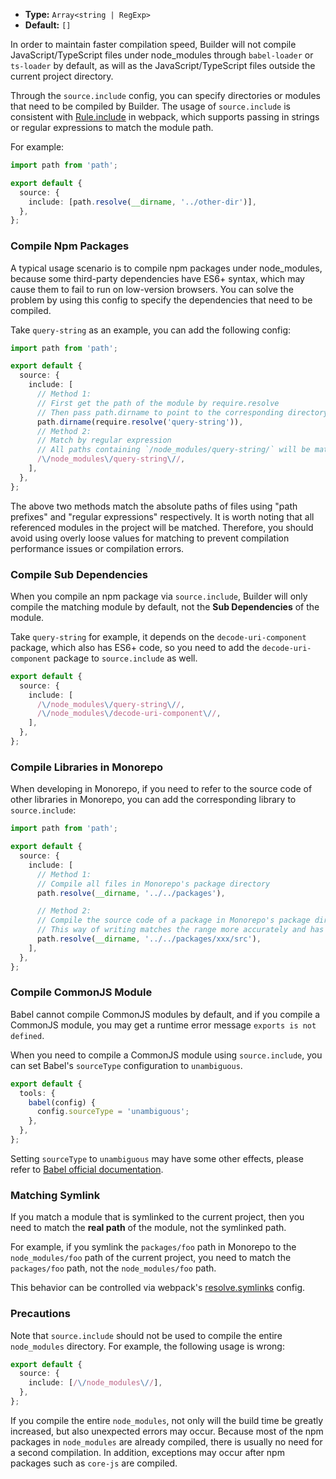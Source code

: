 - **Type:** `Array<string | RegExp>`
- **Default:** `[]`

In order to maintain faster compilation speed, Builder will not compile JavaScript/TypeScript files under node_modules through `babel-loader` or `ts-loader` by default, as will as the JavaScript/TypeScript files outside the current project directory.

Through the `source.include` config, you can specify directories or modules that need to be compiled by Builder. The usage of `source.include` is consistent with [Rule.include](https://webpack.js.org/configuration/module/#ruleinclude) in webpack, which supports passing in strings or regular expressions to match the module path.

For example:

```ts
import path from 'path';

export default {
  source: {
    include: [path.resolve(__dirname, '../other-dir')],
  },
};
```

### Compile Npm Packages

A typical usage scenario is to compile npm packages under node_modules, because some third-party dependencies have ES6+ syntax, which may cause them to fail to run on low-version browsers. You can solve the problem by using this config to specify the dependencies that need to be compiled.

Take `query-string` as an example, you can add the following config:

```ts
import path from 'path';

export default {
  source: {
    include: [
      // Method 1:
      // First get the path of the module by require.resolve
      // Then pass path.dirname to point to the corresponding directory
      path.dirname(require.resolve('query-string')),
      // Method 2:
      // Match by regular expression
      // All paths containing `/node_modules/query-string/` will be matched
      /\/node_modules\/query-string\//,
    ],
  },
};
```

The above two methods match the absolute paths of files using "path prefixes" and "regular expressions" respectively. It is worth noting that all referenced modules in the project will be matched. Therefore, you should avoid using overly loose values for matching to prevent compilation performance issues or compilation errors.

### Compile Sub Dependencies

When you compile an npm package via `source.include`, Builder will only compile the matching module by default, not the **Sub Dependencies** of the module.

Take `query-string` for example, it depends on the `decode-uri-component` package, which also has ES6+ code, so you need to add the `decode-uri-component` package to `source.include` as well.

```ts
export default {
  source: {
    include: [
      /\/node_modules\/query-string\//,
      /\/node_modules\/decode-uri-component\//,
    ],
  },
};
```

### Compile Libraries in Monorepo

When developing in Monorepo, if you need to refer to the source code of other libraries in Monorepo, you can add the corresponding library to `source.include`:

```ts
import path from 'path';

export default {
  source: {
    include: [
      // Method 1:
      // Compile all files in Monorepo's package directory
      path.resolve(__dirname, '../../packages'),

      // Method 2:
      // Compile the source code of a package in Monorepo's package directory
      // This way of writing matches the range more accurately and has less impact on the overall build performance.
      path.resolve(__dirname, '../../packages/xxx/src'),
    ],
  },
};
```

### Compile CommonJS Module

Babel cannot compile CommonJS modules by default, and if you compile a CommonJS module, you may get a runtime error message `exports is not defined`.

When you need to compile a CommonJS module using `source.include`, you can set Babel's `sourceType` configuration to `unambiguous`.

```ts
export default {
  tools: {
    babel(config) {
      config.sourceType = 'unambiguous';
    },
  },
};
```

Setting `sourceType` to `unambiguous` may have some other effects, please refer to [Babel official documentation](https://babeljs.io/docs/en/options#sourcetype).

### Matching Symlink

If you match a module that is symlinked to the current project, then you need to match the **real path** of the module, not the symlinked path.

For example, if you symlink the `packages/foo` path in Monorepo to the `node_modules/foo` path of the current project, you need to match the `packages/foo` path, not the `node_modules/foo` path.

This behavior can be controlled via webpack's [resolve.symlinks](https://webpack.js.org/configuration/resolve/#resolvesymlinks) config.

### Precautions

Note that `source.include` should not be used to compile the entire `node_modules` directory. For example, the following usage is wrong:

```ts
export default {
  source: {
    include: [/\/node_modules\//],
  },
};
```

If you compile the entire `node_modules`, not only will the build time be greatly increased, but also unexpected errors may occur. Because most of the npm packages in `node_modules` are already compiled, there is usually no need for a second compilation. In addition, exceptions may occur after npm packages such as `core-js` are compiled.
